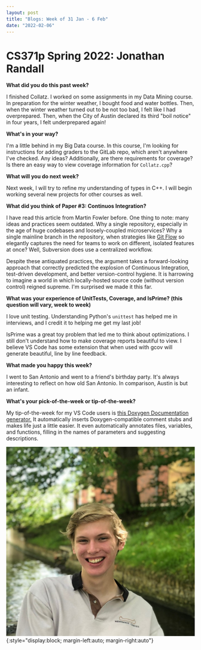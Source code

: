 ```yaml
---
layout: post
title: "Blogs: Week of 31 Jan - 6 Feb"
date: "2022-02-06"
---
```


# CS371p Spring 2022: Jonathan Randall

**What did you do this past week?**

I finished Collatz. I worked on some assignments in my Data Mining course. In preparation for the winter weather, I bought food and water bottles. Then, when the winter weather turned out to be not too bad, I felt like I had overprepared. Then, when the City of Austin declared its third "boil notice" in four years, I felt underprepared again!

**What's in your way?**

I'm a little behind in my Big Data course. In this course, I'm looking for instructions for adding graders to the GitLab repo, which aren't anywhere I've checked. Any ideas? Additionally, are there requirements for coverage? Is there an easy way to view coverage information for `Collatz.cpp`?

**What will you do next week?**

Next week, I will try to refine my understanding of types in C++. I will begin working several new projects for other courses as well.

**What did you think of Paper #3: Continuos Integration?**

I have read this article from Martin Fowler before. One thing to note: many ideas and practices seem outdated. Why a single repository, especially in the age of huge codebases and loosely-coupled microservices? Why a single mainline branch in the repository, when strategies like [Git Flow](https://www.atlassian.com/git/tutorials/comparing-workflows/gitflow-workflow#:~:text=What%20is%20Gitflow%3F,branches%20and%20multiple%20primary%20branches.&text=Under%20this%20model%2C%20developers%20create,until%20the%20feature%20is%20complete.) so elegantly captures the need for teams to work on different, isolated features at once? Well, Subversion does use a centralized workflow. 

Despite these antiquated practices, the argument takes a forward-looking approach that correctly predicted the explosion of Continuous Integration, test-driven development, and better version-control hygiene. It is harrowing to imagine a world in which locally-hosted source code (without version control) reigned supreme. I'm surprised we made it this far.

**What was your experience of UnitTests, Coverage, and IsPrime? (this question will vary, week to week)**

I love unit testing. Understanding Python's `unittest` has helped me in interviews, and I credit it to helping me get my last job!

IsPrime was a great toy problem that led me to think about optimizations. I still don't understand how to make coverage reports beautiful to view. I believe VS Code has some extension that when used with gcov will generate beautiful, line by line feedback. 

**What made you happy this week?**

I went to San Antonio and went to a friend's birthday party. It's always interesting to reflect on how old San Antonio. In comparison, Austin is but an infant.

**What's your pick-of-the-week or tip-of-the-week?**

My tip-of-the-week for my VS Code users is [this Doxygen Documentation generator.](https://marketplace.visualstudio.com/items?itemName=cschlosser.doxdocgen) It automatically inserts Doxygen-compatible comment stubs and makes life just a little easier. It even automatically annotates files, variables, and functions, filling in the names of parameters and suggesting descriptions.

![Headshot](/assets/jonathan.png){:style="display:block; margin-left:auto; margin-right:auto"}